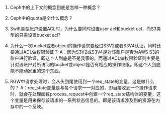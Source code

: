 1. Ceph中的上下文的概念到底是怎样一种概念？

2. Ceph中的quota是个什么概念？

3. Swift类型账户设置ACL时，为什么要同时设置user acl和bucket ucl，而S3类型的只需设置bucket acl?

4. 为什么一次bucket或者object的操作请求要经过S3V2或者S3V4认证，同时还要通过ACL做权限验证？
A：因为S3V2或S3V4是对该账户是否为AWS S3的账户进行验证，即这个人到底是不是我家的。而通过ACL做权限验证则主要是针对该账户对所访问的bucket或object是否有相应的操作权限，即这个人到底能不能动家里的这个东西。

5. RGW中请求处理时，会从头到尾使用到一个req_state的变量，这是做什么的？
A：req_state变量是与每个请求一一对应的，即当接收到一个操作请求时，就会在处理函数process_request中创建一个req_state结构体的变量，这个变量是用来保存该请求的一系列状态信息的。即是该请求涉及到的资源在内存中的一个反映。
